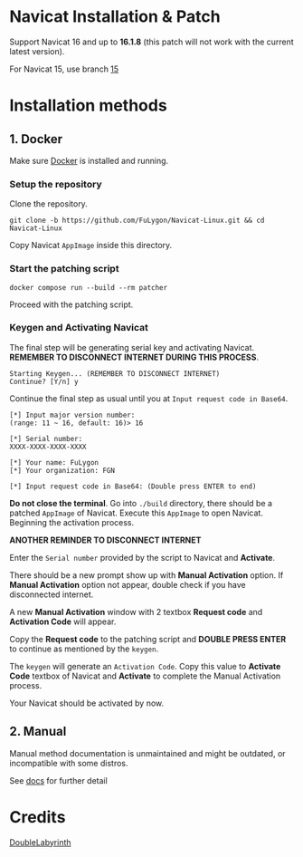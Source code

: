 # Navicat Installation & Patch

Support Navicat 16 and up to **16.1.8** (this patch will not work with the current latest version).

For Navicat 15, use branch [15](https://github.com/FuLygon/Navicat-Linux/tree/15)

# Installation methods

## 1. Docker

Make sure [Docker](https://docs.docker.com/engine/install) is installed and running.

### Setup the repository

Clone the repository.

```shell
git clone -b https://github.com/FuLygon/Navicat-Linux.git && cd Navicat-Linux
```

Copy Navicat `AppImage` inside this directory.

### Start the patching script

```shell
docker compose run --build --rm patcher
```

Proceed with the patching script.

### Keygen and Activating Navicat

The final step will be generating serial key and activating Navicat. **REMEMBER TO DISCONNECT INTERNET DURING THIS PROCESS**.

```shell
Starting Keygen... (REMEMBER TO DISCONNECT INTERNET)
Continue? [Y/n] y
```

Continue the final step as usual until you at `Input request code in Base64`.

```shell
[*] Input major version number:
(range: 11 ~ 16, default: 16)> 16

[*] Serial number:
XXXX-XXXX-XXXX-XXXX

[*] Your name: FuLygon
[*] Your organization: FGN

[*] Input request code in Base64: (Double press ENTER to end)
```

**Do not close the terminal**. Go into `./build` directory, there should be a patched `AppImage` of Navicat. Execute this `AppImage` to open Navicat. Beginning the activation process.

**ANOTHER REMINDER TO DISCONNECT INTERNET**

Enter the `Serial number` provided by the script to Navicat and **Activate**.

There should be a new prompt show up with **Manual Activation** option. If **Manual Activation** option not appear, double check if you have disconnected internet.

A new **Manual Activation** window with 2 textbox **Request code** and **Activation Code** will appear.

Copy the **Request code** to the patching script and **DOUBLE PRESS ENTER** to continue as mentioned by the `keygen`.

The `keygen` will generate an `Activation Code`. Copy this value to **Activate Code** textbox of Navicat and **Activate** to complete the Manual Activation process.

Your Navicat should be activated by now.

## 2. Manual

Manual method documentation is unmaintained and might be outdated, or incompatible with some distros.

See [docs](docs) for further detail

# Credits

[DoubleLabyrinth](https://github.com/DoubleLabyrinth)
